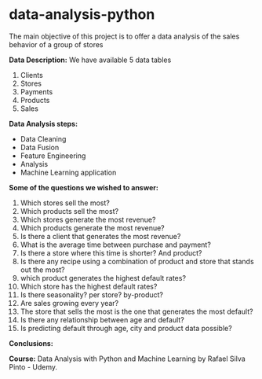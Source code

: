 # data-analysis-python

The main objective of this project is to offer a data analysis of the sales behavior of a group of stores

**Data Description:**
We have available 5 data tables
1) Clients
2) Stores
3) Payments
4) Products
5) Sales

**Data Analysis steps:**
- Data Cleaning
-  Data Fusion
-   Feature Engineering
-   Analysis
-   Machine Learning application

**Some of the questions we wished to answer:**
1) Which stores sell the most?
2) Which products sell the most?
3) Which stores generate the most revenue?
4) Which products generate the most revenue?
5) Is there a client that generates the most revenue?
6) What is the average time between purchase and payment?
7) Is there a store where this time is shorter? And product?
8) Is there any recipe using a combination of product and store that stands out the most?
9) which product generates the highest default rates?
10) Which store has the highest default rates?
11) Is there seasonality? per store? by-product?
12) Are sales growing every year?
13) The store that sells the most is the one that generates the most default?
14) Is there any relationship between age and default?
15) Is predicting default through age, city and product data possible?

**Conclusions:**



**Course:** Data Analysis with Python and Machine Learning by Rafael Silva Pinto - Udemy.
